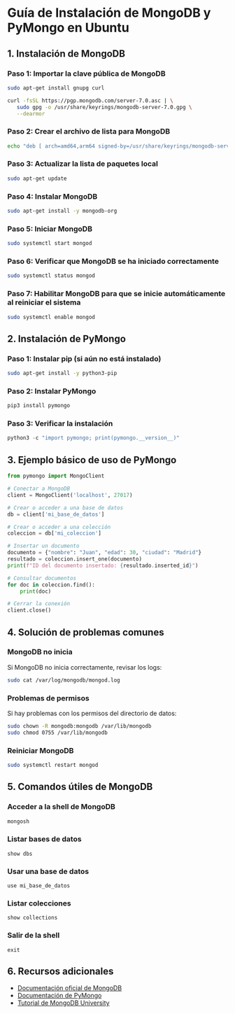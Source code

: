 # Guía de Instalación de MongoDB y PyMongo en Ubuntu

## 1. Instalación de MongoDB

### Paso 1: Importar la clave pública de MongoDB
```bash
sudo apt-get install gnupg curl

curl -fsSL https://pgp.mongodb.com/server-7.0.asc | \
   sudo gpg -o /usr/share/keyrings/mongodb-server-7.0.gpg \
   --dearmor
```

### Paso 2: Crear el archivo de lista para MongoDB
```bash
echo "deb [ arch=amd64,arm64 signed-by=/usr/share/keyrings/mongodb-server-7.0.gpg ] https://repo.mongodb.org/apt/ubuntu $(lsb_release -cs)/mongodb-org/7.0 multiverse" | sudo tee /etc/apt/sources.list.d/mongodb-org-7.0.list
```

### Paso 3: Actualizar la lista de paquetes local
```bash
sudo apt-get update
```

### Paso 4: Instalar MongoDB
```bash
sudo apt-get install -y mongodb-org
```

### Paso 5: Iniciar MongoDB
```bash
sudo systemctl start mongod
```

### Paso 6: Verificar que MongoDB se ha iniciado correctamente
```bash
sudo systemctl status mongod
```

### Paso 7: Habilitar MongoDB para que se inicie automáticamente al reiniciar el sistema
```bash
sudo systemctl enable mongod
```

## 2. Instalación de PyMongo

### Paso 1: Instalar pip (si aún no está instalado)
```bash
sudo apt-get install -y python3-pip
```

### Paso 2: Instalar PyMongo
```bash
pip3 install pymongo
```

### Paso 3: Verificar la instalación
```python
python3 -c "import pymongo; print(pymongo.__version__)"
```

## 3. Ejemplo básico de uso de PyMongo

```python
from pymongo import MongoClient

# Conectar a MongoDB
client = MongoClient('localhost', 27017)

# Crear o acceder a una base de datos
db = client['mi_base_de_datos']

# Crear o acceder a una colección
coleccion = db['mi_coleccion']

# Insertar un documento
documento = {"nombre": "Juan", "edad": 30, "ciudad": "Madrid"}
resultado = coleccion.insert_one(documento)
print(f"ID del documento insertado: {resultado.inserted_id}")

# Consultar documentos
for doc in coleccion.find():
    print(doc)

# Cerrar la conexión
client.close()
```

## 4. Solución de problemas comunes

### MongoDB no inicia
Si MongoDB no inicia correctamente, revisar los logs:
```bash
sudo cat /var/log/mongodb/mongod.log
```

### Problemas de permisos
Si hay problemas con los permisos del directorio de datos:
```bash
sudo chown -R mongodb:mongodb /var/lib/mongodb
sudo chmod 0755 /var/lib/mongodb
```

### Reiniciar MongoDB
```bash
sudo systemctl restart mongod
```

## 5. Comandos útiles de MongoDB

### Acceder a la shell de MongoDB
```bash
mongosh
```

### Listar bases de datos
```
show dbs
```

### Usar una base de datos
```
use mi_base_de_datos
```

### Listar colecciones
```
show collections
```

### Salir de la shell
```
exit
```

## 6. Recursos adicionales

- [Documentación oficial de MongoDB](https://docs.mongodb.com/)
- [Documentación de PyMongo](https://pymongo.readthedocs.io/)
- [Tutorial de MongoDB University](https://university.mongodb.com/)